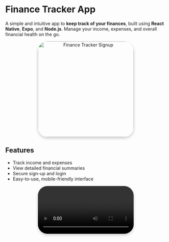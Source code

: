 # Finance Tracker App

A simple and intuitive app to **keep track of your finances**, built using **React Native**, **Expo**, and **Node.js**. Manage your income, expenses, and overall financial health on the go.

<div align="center">
  <img src="https://github.com/user-attachments/assets/40cd9da1-fa4c-4939-a8b2-d126f7b7c118" alt="Finance Tracker Signup" width="300" style="border-radius:30px; box-shadow:0px 4px 10px rgba(0,0,0,0.2);" />
</div>

## Features
- Track income and expenses
- View detailed financial summaries
- Secure sign-up and login
- Easy-to-use, mobile-friendly interface

<div align="center">
  <video width="300" style="border-radius:30px; box-shadow:0px 4px 10px rgba(0,0,0,0.2);" controls>
    <source src="https://github.com/user-attachments/assets/b25fcfc7-686c-4389-a6b9-134ef0d1370a" type="video/mp4">
    Your browser does not support the video tag.
  </video>
</div>
